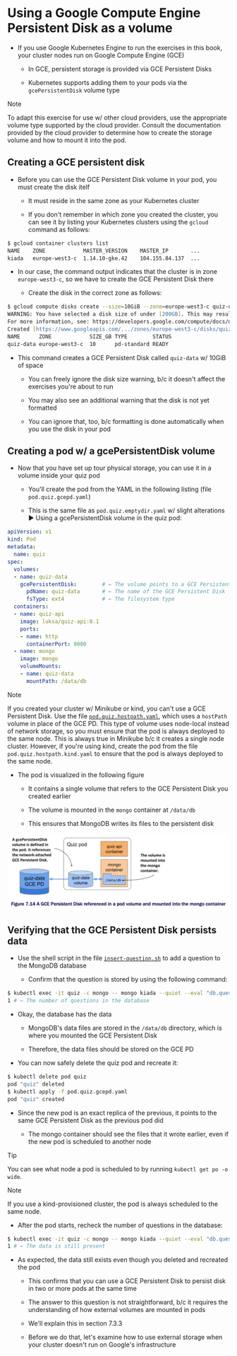 # Using a Google Compute Engine Persistent Disk as a volume

* If you use Google Kubernetes Engine to run the exercises in this book, your cluster nodes run on Google Compute Engine (GCE)

  * In GCE, persistent storage is provided via GCE Persistent Disks

  * Kubernetes supports adding them to your pods via the `gcePersistentDisk` volume type

> [!NOTE]
> 
> To adapt this exercise for use w/ other cloud providers, use the appropriate volume type supported by the cloud provider. Consult the documentation provided by the cloud provider to determine how to create the storage volume and how to mount it into the pod.

## Creating a GCE persistent disk

* Before you can use the GCE Persistent Disk volume in your pod, you must create the disk itelf

  * It must reside in the same zone as your Kubernetes cluster

  * If you don't remember in which zone you created the cluster, you can see it by listing your Kubernetes clusters using the `gcloud` command as follows:

```zsh
$ gcloud container clusters list
NAME    ZONE            MASTER_VERSION    MASTER_IP       ...
kiada   europe-west3-c  1.14.10-gke.42    104.155.84.137  ...
```

* In our case, the command output indicates that the cluster is in zone `europe-west3-c`, so we have to create the GCE Persistent Disk there

  * Create the disk in the correct zone as follows:

```zsh
$ gcloud compute disks create --size=10GiB --zone=europe-west3-c quiz-data
WARNING: You have selected a disk size of under [200GB]. This may result in poor I/O performance.
For more information, see: https://developers.google.com/compute/docs/disks#pdperformance.
Created [https://www.googleapis.com/.../zones/europe-west3-c/disks/quiz-data].
NAME      ZONE            SIZE_GB TYPE        STATUS
quiz-data europe-west3-c  10      pd-standard READY
```

* This command creates a GCE Persistent Disk called `quiz-data` w/ 10GiB of space

  * You can freely ignore the disk size warning, b/c it doesn't affect the exercises you're about to run

  * You may also see an additional warning that the disk is not yet formatted

  * You can ignore that, too, b/c formatting is done automatically when you use the disk in your pod

## Creating a pod w/ a gcePersistentDisk volume

* Now that you have set up tour physical storage, you can use it in a volume inside your quiz pod

  * You'll create the pod from the YAML in the following listing (file `pod.quiz.gcepd.yaml`)

  * This is the same file as `pod.quiz.emptydir.yaml` w/ slight alterations ▶︎ Using a gcePersistentDisk volume in the quiz pod:

```yaml
apiVersion: v1
kind: Pod
metadata:
  name: quiz
spec:
  volumes:
  - name: quiz-data
    gcePersistentDisk:        # ← The volume points to a GCE Persistent Disk you created earlier.
      pdName: quiz-data       # ← The name of the GCE Persistent Disk
      fsType: ext4            # ← The filesystem type
  containers:
  - name: quiz-api
    image: luksa/quiz-api:0.1
    ports:
    - name: http
      containerPort: 8080
  - name: mongo
    image: mongo
    volumeMounts:
    - name: quiz-data
      mountPath: /data/db
```

> [!NOTE]
> 
> If you created your cluster w/ Minikube or kind, you can't use a GCE Persistent Disk. Use the file [`pod.quiz.hostpath.yaml`](./pod.quiz.hostpath.yaml), which uses a `hostPath` volume in place of the GCE PD. This type of volume uses node-local instead of network storage, so you must ensure that the pod is always deployed to the same node. This is always true in Minikube b/c it creates a single node cluster. However, if you're using kind, create the pod from the file `pod.quiz.hostpath.kind.yaml` to ensure that the pod is always deployed to the same node.

* The pod is visualized in the following figure

  * It contains a single volume that refers to the GCE Persistent Disk you created earlier

  * The volume is mounted in the `mongo` container at `/data/db`

  * This ensures that MongoDB writes its files to the persistent disk

![Fig. 1 A GCE Persistent Disk referenced in a pod volume and mounted into the mongo container](../../../../../../img/kubernetes-in-action.demo/chpt07/section03/external-storage/google-compute-engine-persistent-disk/diag01.png)

## Verifying that the GCE Persistent Disk persists data

* Use the shell script in the file [`insert-question.sh`](../../../section02/emptydir-volume/populate-emptydir-vol-with-init-container/quiz-initdb-script-installer-0.1/insert-questions.js) to add a question to the MongoDB database

  * Confirm that the question is stored by using the following command:

```zsh
$ kubectl exec -it quiz -c mongo -- mongo kiada --quiet --eval "db.questions.count()"
1 # ← The number of questions in the database
```

* Okay, the database has the data

  * MongoDB's data files are stored in the `/data/db` directory, which is where you mounted the GCE Persistent Disk

  * Therefore, the data files should be stored on the GCE PD

* You can now safely delete the quiz pod and recreate it:

```zsh
$ kubectl delete pod quiz
pod "quiz" deleted
$ kubectl apply -f pod.quiz.gcepd.yaml
pod "quiz" created
```

* Since the new pod is an exact replica of the previous, it points to the same GCE Persistent Disk as the previous pod did

  * The mongo container should see the files that it wrote earlier, even if the new pod is scheduled to another node

> [!TIP]
> 
> You can see what node a pod is scheduled to by running `kubectl get po -o wide`.

> [!NOTE]
> 
> If you use a kind-provisioned cluster, the pod is always scheduled to the same node.

* After the pod starts, recheck the number of questions in the database:

```zsh
$ kubectl exec -it quiz -c mongo -- mongo kiada --quiet --eval "db.questions.count()"
1 # ← The data is still present
```

* As expected, the data still exists even though you deleted and recreated the pod

  * This confirms that you can use a GCE Persistent Disk to persist disk in two or more pods at the same time

  * The answer to this question is not straightforward, b/c it requires the understanding of how external volumes are mounted in pods

  * We'll explain this in section 7.3.3

  * Before we do that, let's examine how to use external storage when your cluster doesn't run on Google's infrastructure
